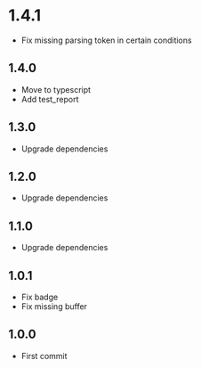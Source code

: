 # 1.4.1
+ Fix missing parsing token in certain conditions

## 1.4.0
+ Move to typescript
+ Add test_report

## 1.3.0
+ Upgrade dependencies

## 1.2.0
+ Upgrade dependencies

## 1.1.0
+ Upgrade dependencies

## 1.0.1
+ Fix badge
+ Fix missing buffer

## 1.0.0
+ First commit